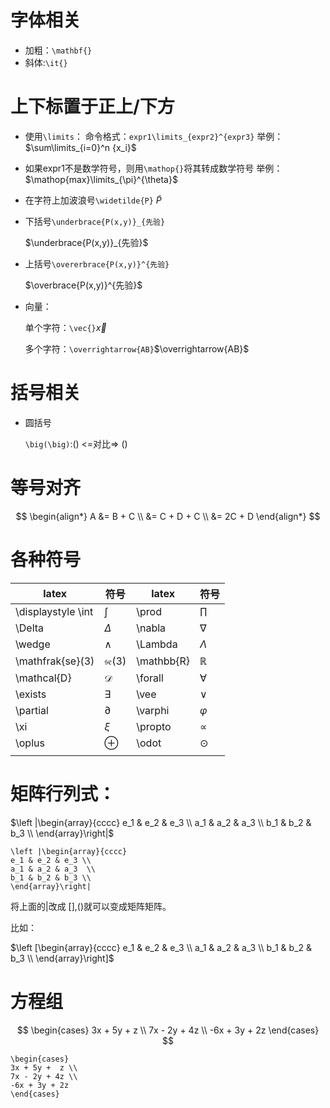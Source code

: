 # 字体相关

- 加粗：`\mathbf{}`
- 斜体:`\it{}`

# 上下标置于正上/下方

- 使用`\limits`：
  命令格式：`expr1\limits_{expr2}^{expr3}`
  举例：$\sum\limits_{i=0}^n {x_i}$

- 如果expr1不是数学符号，则用`\mathop{}`将其转成数学符号
  举例：$\mathop{max}\limits_{\pi}^{\theta}$

- 在字符上加波浪号`\widetilde{P}`
  $\widetilde{P}$

- 下括号`\underbrace{P(x,y)}_{先验}`

  $\underbrace{P(x,y)}_{先验}$

- 上括号`\overerbrace{P(x,y)}^{先验}`

  $\overbrace{P(x,y)}^{先验}$
  
- 向量：

  单个字符：`\vec{}`$\vec{x}$

  多个字符：`\overrightarrow{AB}`$\overrightarrow{AB}$

# 括号相关

- 圆括号

  `\big(\big)`:$\big(\big)$  <=对比=> ()



# 等号对齐

$$
\begin{align*}
  A &= B + C \\
    &= C + D + C \\
    &= 2C + D
\end{align*}
$$

# 各种符号

| latex              | 符号                 | latex  | 符号     |
| ------------------ | -------------------- | ------ | -------- |
| \displaystyle \int | $\displaystyle \int$ | \prod  | $\prod$  |
| \Delta             | $\Delta$             | \nabla | $\nabla$ |
| \wedge            | $\wedge$             |   \Lambda    |    $\Lambda$      |
| \mathfrak{se}(3) | $\mathfrak{se}(3)$ | \mathbb{R} | $\mathbb{R}$ |
| \mathcal{D} | $\mathcal{D}$ | \forall | $\forall$ |
| \exists | $\exists$ | \vee | $\vee$ |
| \partial | $\partial$ | \varphi | $\varphi$ |
| \xi | $\xi$ | \propto | $\propto$ |
| \oplus | $\oplus$ | \odot | $\odot$ |
|  |  |  |  |

# 矩阵行列式：

$\left |\begin{array}{cccc}
e_1 & e_2 & e_3 \\
a_1 & a_2 & a_3  \\
b_1 & b_2 & b_3 \\
\end{array}\right|$

```
\left |\begin{array}{cccc}
e_1 & e_2 & e_3 \\
a_1 & a_2 & a_3  \\
b_1 & b_2 & b_3 \\
\end{array}\right|
```

将上面的|改成 [],()就可以变成矩阵矩阵。

比如：

$\left [\begin{array}{cccc}
e_1 & e_2 & e_3 \\
a_1 & a_2 & a_3  \\
b_1 & b_2 & b_3 \\
\end{array}\right]$

# 方程组

$$
\begin{cases}
3x + 5y +  z \\
7x - 2y + 4z \\
-6x + 3y + 2z
\end{cases}
$$

```
\begin{cases}
3x + 5y +  z \\
7x - 2y + 4z \\
-6x + 3y + 2z
\end{cases}
```

